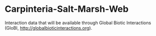 # Carpinteria-Salt-Marsh-Web

Interaction data that will be available through Global Biotic Interactions (GloBI, http://globalbioticinteractions.org).
